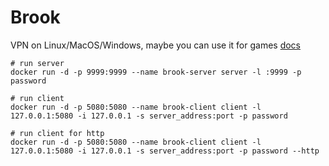 # Brook
VPN on Linux/MacOS/Windows, maybe you can use it for games
[docs](https://github.com/txthinking/brook)

```
# run server
docker run -d -p 9999:9999 --name brook-server server -l :9999 -p password

# run client
docker run -d -p 5080:5080 --name brook-client client -l 127.0.0.1:5080 -i 127.0.0.1 -s server_address:port -p password

# run client for http
docker run -d -p 5080:5080 --name brook-client client -l 127.0.0.1:5080 -i 127.0.0.1 -s server_address:port -p password --http
```
